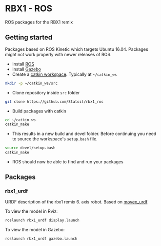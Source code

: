# RBX1 - ROS
ROS packages for the RBX1 remix

## Getting started
Packages based on ROS Kinetic which targets Ubuntu 16.04. Packages might not work properly with newer releases of ROS.

* Install [ROS](http://wiki.ros.org/kinetic/Installation/Ubuntu)
* Install [Gazebo](http://gazebosim.org/tutorials?tut=install_ubuntu)
* Create a [catkin workspace](http://wiki.ros.org/catkin/Tutorials/create_a_workspace). Typically at `~/catkin_ws`
```sh
mkdir -p ~/catkin_ws/src
```
* Clone repository inside `src` folder
```sh
git clone https://github.com/Statoil/rbx1_ros
```
* Build packages with catkin
```sh
cd ~/catkin_ws
catkin_make
```
* This results in a new build and devel folder. Before continuing you need to source the workspace's `setup.bash` file.
```sh
source devel/setup.bash
catkin_make
```
* ROS should now be able to find and run your packages

## Packages
### rbx1_urdf
URDF description of the rbx1 remix 6. axis robot. Based on [moveo_urdf](https://github.com/jesseweisberg/moveo_ros/tree/master/moveo_urdf)

To view the model in Rviz:
```sh
roslaunch rbx1_urdf display.launch
```

To view the model in Gazebo:
```sh
roslaunch rbx1_urdf gazebo.launch
```

<!-- ## Areas to improve
### URDF model
* Inertia parameters
* Center of mass of some links
* Reduce polygon count of meshes -->